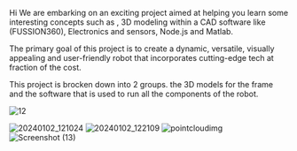 Hi
We are embarking on an exciting project aimed at helping you learn some interesting 
concepts such as , 3D modeling within a CAD software like (FUSSION360), Electronics and sensors, Node.js and Matlab.

The primary goal of this project is to create a dynamic, versatile, visually appealing and user-friendly robot that incorporates cutting-edge tech at fraction of the cost.

This project is brocken down into 2 groups. the 3D models for the frame and the software that is used to run all the components of the robot.


![12](https://github.com/GEMINI64K/VEGA.one-ROBOT/assets/117120767/524c4e9c-7eff-4c01-9c75-e65058ed0baf)

![20240102_121024](https://github.com/GEMINI64K/VEGA.one-ROBOT/assets/117120767/436a74ba-1f0e-453a-8ac7-161cecde0c88)
![20240102_122109](https://github.com/GEMINI64K/VEGA.one-ROBOT/assets/117120767/d2181f57-0dac-4680-a116-9613b161b03c)
![pointcloudimg](https://github.com/GEMINI64K/VEGA.one-ROBOT/assets/117120767/dec568b1-0a3c-412c-a03a-febc107b148e)
![Screenshot (13)](https://github.com/GEMINI64K/VEGA.one-ROBOT/assets/117120767/055932e2-9fef-447b-8cc1-3be43a1c8339)
